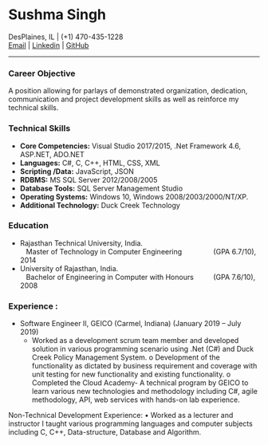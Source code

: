 # **Sushma Singh**
DesPlaines, IL | (+1) 470-435-1228 <br>
[Email](mailto:sushma2511@gmail.com) | [Linkedin](https://www.linkedin.com/in/sushma-s-026888132) | [GitHub](https://github.com/Ersushma/CV/edit/gh-pages/README.md)
___
### **Career Objective**
A position allowing for parlays of demonstrated organization, dedication, communication and project development skills as well as reinforce my technical skills. 

### **Technical Skills**
- **Core Competencies:** Visual Studio 2017/2015, .Net Framework 4.6, ASP.NET, ADO.NET 
- **Languages:**			C#, C, C++, HTML, CSS, XML
- **Scripting /Data:**			JavaScript, JSON
- **RDBMS:**				MS SQL Server 2012/2008/2005 
- **Database Tools:**			SQL Server Management Studio
- **Operating Systems:**		Windows 10, Windows 2008/2003/2000/NT/XP. 
- **Additional Technology:**		Duck Creek Technology 

### **Education** 
- Rajasthan Technical University, India.  
&nbsp;&nbsp; Master of Technology in Computer Engineering  &nbsp;&nbsp;&nbsp;&nbsp;&nbsp;&nbsp;&nbsp;&nbsp;&nbsp;&nbsp;&nbsp;&nbsp;&nbsp;&nbsp; (GPA 6.7/10), 2014
- University of Rajasthan, India.   
&nbsp;&nbsp; Bachelor of Engineering in Computer with Honours  &nbsp;&nbsp;&nbsp;&nbsp;&nbsp;&nbsp;&nbsp;&nbsp; (GPA 7.6/10), 2008


### **Experience** : 
* Software Engineer II, GEICO (Carmel, Indiana)	   	(January 2019 – July 2019) 
  * Worked as a development scrum team member and developed solution in various programming scenario using .Net (C#) and Duck Creek Policy Management System. 
o	Development of the functionality as dictated by business requirement and coverage with unit testing for new functionality and existing functionality.
o	Completed the Cloud Academy- A technical program by GEICO to learn various new technologies and methodology including C#, agile methodology, API, web services with hands-on lab experience.

Non-Technical Development Experience: 
•	Worked as a lecturer and instructor I taught various programming languages and computer subjects including C, C++, Data-structure, Database and Algorithm. 		


